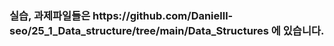 <h3>실습, 과제파일들은 https://github.com/Danielll-seo/25_1_Data_structure/tree/main/Data_Structures 에 있습니다.</h3>
